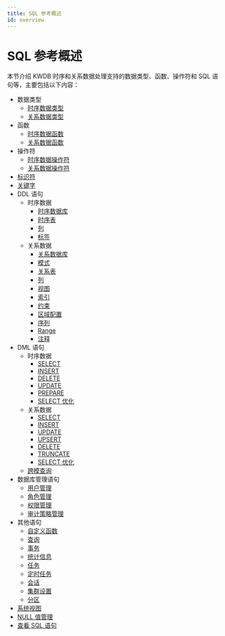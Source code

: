 ```yaml
---
title: SQL 参考概述
id: overview
---
```


# SQL 参考概述

本节介绍 KWDB 时序和关系数据处理支持的数据类型、函数、操作符和 SQL 语句等，主要包括以下内容：

- 数据类型
  - [时序数据类型](./data-type/data-type-ts-db.md)
  - [关系数据类型](./data-type/data-type-relational-db.md)
- 函数
  - [时序数据函数](./functions/functions-ts-db.md)
  - [关系数据函数](./functions/functions-relational-db.md)
- 操作符
  - [时序数据操作符](./operation-symbols/operation-symbols-ts-db.md)
  - [关系数据操作符](./operation-symbols/operation-symbols-relational-db.md)
- [标识符](./sql-identifiers.md)
- [关键字](./sql-keywords.md)
- DDL 语句
  - 时序数据
    - [时序数据库](./ddl/ts-db/ts-database.md)
    - [时序表](./ddl/ts-db/ts-table.md)
    - [列](./ddl/ts-db/ts-column.md)
    - [标签](./ddl/ts-db/ts-label.md)
  - 关系数据
    - [关系数据库](./ddl/relational-db/relational-database.md)
    - [模式](./ddl/relational-db/relational-schema.md)
    - [关系表](./ddl/relational-db/relational-table.md)
    - [列](./ddl/relational-db/relational-column.md)
    - [视图](./ddl/relational-db/relational-view.md)
    - [索引](./ddl/relational-db/relational-index.md)
    - [约束](./ddl/relational-db/relational-constraint.md)
    - [区域配置](./ddl/relational-db/relational-zone.md)
    - [序列](./ddl/relational-db/relational-sequence.md)
    - [Range](./ddl/relational-db/relational-range.md)
    - [注释](./ddl/relational-db/relational-comment.md)
- DML 语句
  - 时序数据
    - [SELECT](./dml/ts-db/ts-select.md)
    - [INSERT](./dml/ts-db/ts-insert.md)
    - [DELETE](./dml/ts-db/ts-delete.md)
    - [UPDATE](./dml/ts-db/ts-update.md)
    - [PREPARE](./dml/ts-db/ts-prepare.md)
    - [SELECT 优化](./dml/ts-db/ts-select-optimization.md)
  - 关系数据
    - [SELECT](./dml/relational-db/relational-select.md)
    - [INSERT](./dml/relational-db/relational-insert.md)
    - [UPDATE](./dml/relational-db/relational-update.md)
    - [UPSERT](./dml/relational-db/relational-upsert.md)
    - [DELETE](./dml/relational-db/relational-delete.md)
    - [TRUNCATE](./dml/relational-db/relational-truncate.md)
    - [SELECT 优化](./dml/relational-db/relational-select-optimization.md)
  - [跨模查询](./dml/data-query.md)
- 数据库管理语句
  - [用户管理](./db-mgmt/user-mgmt-sql.md)
  - [角色管理](./db-mgmt/role-mgmt-sql.md)
  - [权限管理](./db-mgmt/privilege-mgmt-sql.md)
  - [审计策略管理](./db-mgmt/audit-mgmt-sql.md)
- 其他语句
  - [自定义函数](./other-sql-statements/self-defined-functions-sql.md)
  - [查询](./other-sql-statements/query-sql.md)
  - [事务](./other-sql-statements/transactions-sql.md)
  - [统计信息](./other-sql-statements/statistics-sql.md)
  - [任务](./other-sql-statements/jobs-sql.md)
  - [定时任务](./other-sql-statements/schedules-sql.md)
  - [会话](./other-sql-statements/sessions-sql.md)
  - [集群设置](./other-sql-statements/cluster-settings-sql.md)
  - [分区](./other-sql-statements/partitions-sql.md)
- [系统视图](./system-view-sql.md)
- [NULL 值管理](./null-value-mgmt.md)
- [查看 SQL 语句](./sql-help.md)
